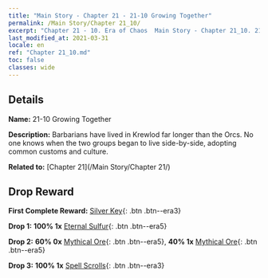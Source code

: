 ```yaml
---
title: "Main Story - Chapter 21 - 21-10 Growing Together"
permalink: /Main Story/Chapter 21_10/
excerpt: "Chapter 21 - 10. Era of Chaos  Main Story - Chapter 21_10. 21-10 Growing Together"
last_modified_at: 2021-03-31
locale: en
ref: "Chapter 21_10.md"
toc: false
classes: wide
---
```


## Details

 **Name:** 21-10 Growing Together

 **Description:** Barbarians have lived in Krewlod far longer than the Orcs. No one knows when the two groups began to live side-by-side, adopting common customs and culture.

 **Related to:** [Chapter 21](/Main Story/Chapter 21/)

## Drop Reward

 **First Complete Reward:** [Silver Key](/Items/con_693/){: .btn .btn--era3}

 **Drop 1:** **100% 1x** [Eternal Sulfur](/Items/mat_71/){: .btn .btn--era5}

 **Drop 2:** **60% 0x** [Mythical Ore](/Items/mat_61/){: .btn .btn--era5}, **40% 1x** [Mythical Ore](/Items/mat_61/){: .btn .btn--era5}

 **Drop 3:** **100% 1x** [Spell Scrolls](/Items/con_694/){: .btn .btn--era3}


